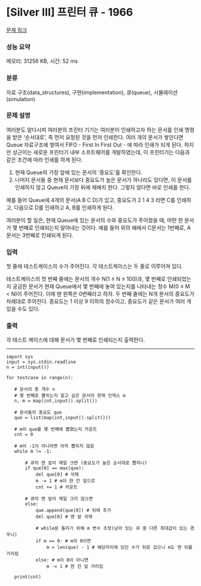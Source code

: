 # [Silver III] 프린터 큐 - 1966 

[문제 링크](https://www.acmicpc.net/problem/1966) 

### 성능 요약

메모리: 31256 KB, 시간: 52 ms

### 분류

자료 구조(data_structures), 구현(implementation), 큐(queue), 시뮬레이션(simulation)

### 문제 설명

<p>여러분도 알다시피 여러분의 프린터 기기는 여러분이 인쇄하고자 하는 문서를 인쇄 명령을 받은 ‘순서대로’, 즉 먼저 요청된 것을 먼저 인쇄한다. 여러 개의 문서가 쌓인다면 Queue 자료구조에 쌓여서 FIFO - First In First Out - 에 따라 인쇄가 되게 된다. 하지만 상근이는 새로운 프린터기 내부 소프트웨어를 개발하였는데, 이 프린터기는 다음과 같은 조건에 따라 인쇄를 하게 된다.</p>

<ol>
	<li>현재 Queue의 가장 앞에 있는 문서의 ‘중요도’를 확인한다.</li>
	<li>나머지 문서들 중 현재 문서보다 중요도가 높은 문서가 하나라도 있다면, 이 문서를 인쇄하지 않고 Queue의 가장 뒤에 재배치 한다. 그렇지 않다면 바로 인쇄를 한다.</li>
</ol>

<p>예를 들어 Queue에 4개의 문서(A B C D)가 있고, 중요도가 2 1 4 3 라면 C를 인쇄하고, 다음으로 D를 인쇄하고 A, B를 인쇄하게 된다.</p>

<p>여러분이 할 일은, 현재 Queue에 있는 문서의 수와 중요도가 주어졌을 때, 어떤 한 문서가 몇 번째로 인쇄되는지 알아내는 것이다. 예를 들어 위의 예에서 C문서는 1번째로, A문서는 3번째로 인쇄되게 된다.</p>

### 입력 

 <p>첫 줄에 테스트케이스의 수가 주어진다. 각 테스트케이스는 두 줄로 이루어져 있다.</p>

<p>테스트케이스의 첫 번째 줄에는 문서의 개수 N(1 ≤ N ≤ 100)과, 몇 번째로 인쇄되었는지 궁금한 문서가 현재 Queue에서 몇 번째에 놓여 있는지를 나타내는 정수 M(0 ≤ M < N)이 주어진다. 이때 맨 왼쪽은 0번째라고 하자. 두 번째 줄에는 N개 문서의 중요도가 차례대로 주어진다. 중요도는 1 이상 9 이하의 정수이고, 중요도가 같은 문서가 여러 개 있을 수도 있다.</p>

### 출력 

 <p>각 테스트 케이스에 대해 문서가 몇 번째로 인쇄되는지 출력한다.</p>
 
 ---
 ```
 import sys
input = sys.stdin.readline
n = int(input())

for testcase in range(n):

    # 문서의 총 개수 n
    # 몇 번째로 뽑히는지 알고 싶은 문서의 현재 인덱스 m
    n, m = map(int,input().split())

    # 문서들의 중요도 que
    que = list(map(int,input().split()))

    # m이 que를 몇 번째에 뽑혔는지 카운트
    cnt = 0

    # m이 -1이 아니라면 아직 뽑히지 않음
    while m != -1:

        # 큐의 맨 앞이 제일 크면 (중요도가 높은 순서대로 뽑히니)
        if que[0] == max(que):
            del que[0] # 삭제
            m -= 1 # m이 한 칸 앞으로
            cnt += 1 # 카운트

        # 큐의 맨 앞이 제일 크지 않으면
        else:
            que.append(que[0]) # 뒤에 추가
            del que[0] # 맨 앞 삭제

            # while문 돌리기 위해 m 변수 조정(남아 있는 큐 중 다른 최대값이 있는 경우니)
            if m == 0: # m이 0이면
                m = len(que) - 1 # 해당자리에 있던 수가 뒤로 갔으니 m도 맨 뒤를 가리킴
            else: # m이 0이 아니면
                m -= 1 # 한 칸 앞 가리킴

    print(cnt)
 ```

